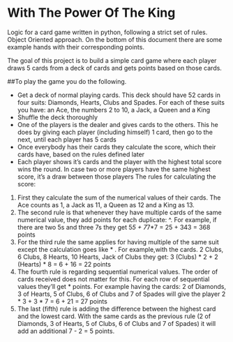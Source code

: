 # With The Power Of The King
Logic for a card game written in python, following a strict set of rules. Object Oriented approach.
On the bottom of this document there are some example hands with their corresponding points.

The goal of this project is to build a simple card game where each player draws 5 cards from a
deck of cards and gets points based on those cards.

##To play the game you do the following.
- Get a deck of normal playing cards. This deck should have 52 cards in four suits:
Diamonds, Hearts, Clubs and Spades. For each of these suits you have: an Ace, the
numbers 2 to 10, a Jack, a Queen and a King
- Shuffle the deck thoroughly
- One of the players is the dealer and gives cards to the others. This he does by giving
each player (including himself) 1 card, then go to the next, until each player has 5 cards
- Once everybody has their cards they calculate the score, which their cards have, based
on the rules defined later
- Each player shows it’s cards and the player with the highest total score wins the round.
In case two or more players have the same highest score, it’s a draw between those
players
The rules for calculating the score:
1. First they calculate the sum of the numerical values of their cards. The Ace counts as 1,
a Jack as 11, a Queen as 12 and a King as 13.
2. The second rule is that whenever they have multiple cards of the same numerical value,
they add points for each duplicate: <numerical value>^<amount of that value>. For
example, if there are two 5s and three 7s they get 5*5 + 7*7*7 = 25 + 343 = 368 points
3. For the third rule the same applies for having multiple of the same suit except the
calculation goes like <amount of suit> * <lowest numerical value of suit>. For example,with the cards. 2 Clubs, 6 Clubs, 8 Hearts, 10 Hearts, Jack of Clubs they get:
3 (Clubs) * 2 + 2 (Hearts) * 8 = 6 + 16 = 22 points
4. The fourth rule is regarding sequential numerical values. The order of cards received
does not matter for this. For each row of sequential values they’ll get <amount of
sequential> * <highest of the row> points. For example having the cards: 2 of Diamonds,
3 of Hearts, 5 of Clubs, 6 of Clubs and 7 of Spades will give the player 2 * 3 + 3 * 7 = 6 +
21 = 27 points
5. The last (fifth) rule is adding the difference between the highest card and the lowest
card. With the same cards as the previous rule (2 of Diamonds, 3 of Hearts, 5 of Clubs, 6
of Clubs and 7 of Spades) it will add an additional 7 - 2 = 5 points.

